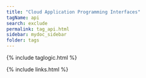 ```yaml
---
title: "Cloud Application Programming Interfaces"
tagName: api
search: exclude
permalink: tag_api.html
sidebar: mydoc_sidebar
folder: tags
---
```

{% include taglogic.html %}

{% include links.html %}

